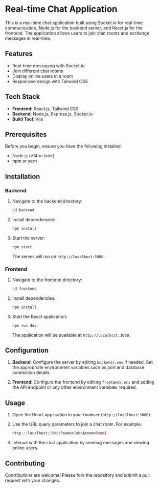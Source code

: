 ﻿# Real-time Chat Application

This is a real-time chat application built using Socket.io for real-time communication, Node.js for the backend server, and React.js for the frontend. The application allows users to join chat rooms and exchange messages in real-time.

## Features

- Real-time messaging with Socket.io
- Join different chat rooms
- Display online users in a room
- Responsive design with Tailwind CSS

## Tech Stack

- **Frontend**: React.js, Tailwind CSS
- **Backend**: Node.js, Express.js, Socket.io
- **Build Tool**: Vite

## Prerequisites

Before you begin, ensure you have the following installed:

- Node.js (v14 or later)
- npm or yarn

## Installation

### Backend

1. Navigate to the backend directory:

    ```bash
    cd backend
    ```

2. Install dependencies:

    ```bash
    npm install
    ```

3. Start the server:

    ```bash
    npm start
    ```

   The server will run on `http://localhost:5000`.

### Frontend

1. Navigate to the frontend directory:

    ```bash
    cd frontend
    ```

2. Install dependencies:

    ```bash
    npm install
    ```

3. Start the React application:

    ```bash
    npm run dev
    ```

   The application will be available at `http://localhost:3000`.

## Configuration

1. **Backend**: Configure the server by editing `backend/.env` if needed. Set the appropriate environment variables such as port and database connection details.

2. **Frontend**: Configure the frontend by editing `frontend/.env` and adding the API endpoint or any other environment variables required.

## Usage

1. Open the React application in your browser (`http://localhost:3000`).

2. Use the URL query parameters to join a chat room. For example:

    ```ruby
    http://localhost:3000/?name=John&room=Room1
    ```

3. Interact with the chat application by sending messages and viewing online users.

## Contributing

Contributions are welcome! Please fork the repository and submit a pull request with your changes.

